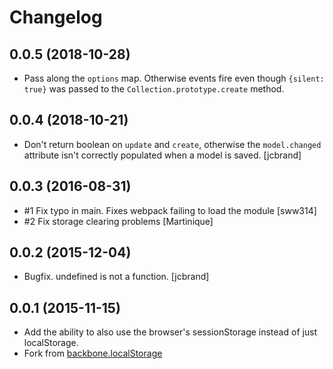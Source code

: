 # Changelog

## 0.0.5 (2018-10-28)

- Pass along the `options` map. Otherwise events fire even though
  `{silent: true}` was passed to the `Collection.prototype.create` method.

## 0.0.4 (2018-10-21)

- Don't return boolean on `update` and `create`, otherwise the `model.changed`
  attribute isn't correctly populated when a model is saved. [jcbrand]

## 0.0.3 (2016-08-31)

- #1 Fix typo in main. Fixes webpack failing to load the module [sww314]
- #2 Fix storage clearing problems [Martinique]

## 0.0.2 (2015-12-04)

- Bugfix. undefined is not a function. [jcbrand]

## 0.0.1 (2015-11-15)

- Add the ability to also use the browser's sessionStorage instead of just localStorage.
- Fork from [backbone.localStorage](https://github.com/jeromegn/Backbone.localStorage)
